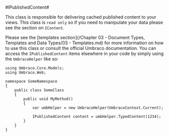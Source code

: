 #IPublishedContent#

This class is responsible for delivering cached published content to your views.  This class is `read only` so if you need to manipulate your data please see the section on `IContent`.

Please see the [templates section](/Chapter 03 - Document Types, Templates and Data Types/03 - Templates.md) for more information on how to use this class or consult the official Umbraco documentation.
You can access the `IPublishedContent` items elsewhere in your code by simply using the `UmbracoHelper` like so:

```
using Umbraco.Core.Models;
using Umbraco.Web;

namespace SomeNamespace
{
    public class SomeClass
    {
        public void MyMethod()
        {
            var umbHelper = new UmbracoHelper(UmbracoContext.Current);

            IPublishedContent content = umbHelper.TypedContent(1234);
        }
    }
}

```